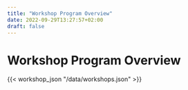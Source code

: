 ```yaml
---
title: "Workshop Program Overview"
date: 2022-09-29T13:27:57+02:00
draft: false
---
```

# Workshop Program Overview


{{< workshop_json "/data/workshops.json" >}}


